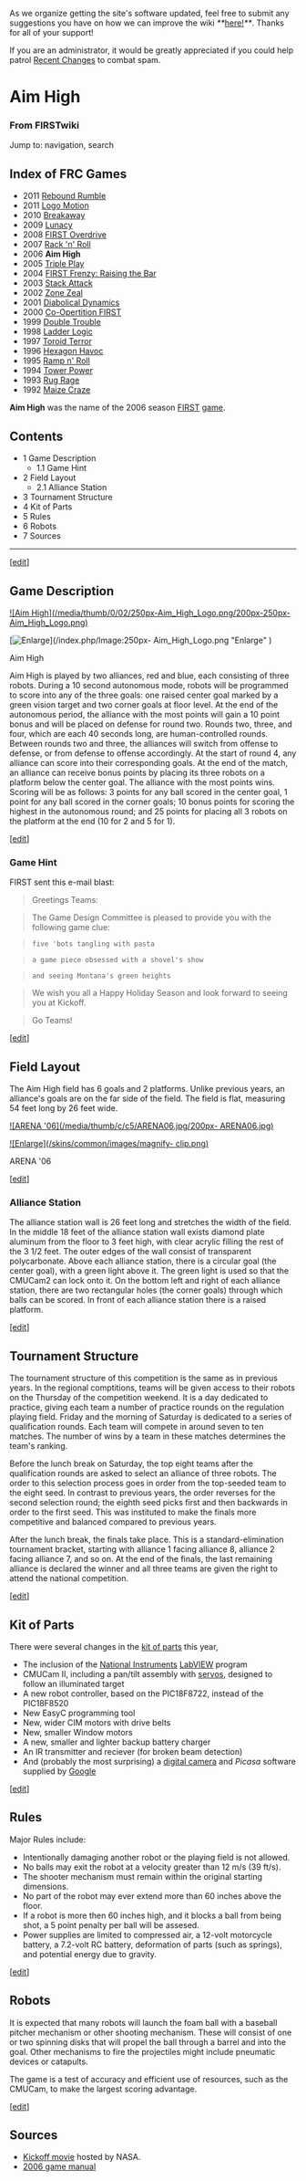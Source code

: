 As we organize getting the site's software updated, feel free to submit any
suggestions you have on how we can improve the wiki
_**_[here!](/index.php/User:Hallry/Suggestions "User:Hallry/Suggestions"
)_**_. Thanks for all of your support!

If you are an administrator, it would be greatly appreciated if you could help
patrol [Recent Changes](/index.php/Special:Recentchanges
"Special:Recentchanges" ) to combat spam.

# Aim High

### From FIRSTwiki

Jump to: navigation, search

Index of FRC Games  
---  
  
  * 2011 [Rebound Rumble](/index.php/Rebound_Rumble "Rebound Rumble" )
  * 2011 [Logo Motion](/index.php/Logo_Motion "Logo Motion" )
  * 2010 [Breakaway](/index.php/Breakaway "Breakaway" )
  * 2009 [Lunacy](/index.php/Lunacy "Lunacy" )
  * 2008 [FIRST Overdrive](/index.php/FIRST_Overdrive "FIRST Overdrive" )
  * 2007 [Rack 'n' Roll](/index.php/Rack_%27n%27_Roll "Rack 'n' Roll" )
  * 2006 **Aim High**
  * 2005 [Triple Play](/index.php/Triple_Play "Triple Play" )
  * 2004 [FIRST Frenzy: Raising the Bar](/index.php/FIRST_Frenzy:_Raising_the_Bar "FIRST Frenzy: Raising the Bar" )
  * 2003 [Stack Attack](/index.php/Stack_Attack "Stack Attack" )
  * 2002 [Zone Zeal](/index.php/Zone_Zeal "Zone Zeal" )
  * 2001 [Diabolical Dynamics](/index.php/Diabolical_Dynamics "Diabolical Dynamics" )
  * 2000 [Co-Opertition FIRST](/index.php/Co-Opertition_FIRST "Co-Opertition FIRST" )
  * 1999 [Double Trouble](/index.php/Double_Trouble "Double Trouble" )
  * 1998 [Ladder Logic](/index.php/Ladder_Logic "Ladder Logic" )
  * 1997 [Toroid Terror](/index.php/Toroid_Terror "Toroid Terror" )
  * 1996 [Hexagon Havoc](/index.php/Hexagon_Havoc "Hexagon Havoc" )
  * 1995 [Ramp n' Roll](/index.php/Ramp_n%27_Roll "Ramp n' Roll" )
  * 1994 [Tower Power](/index.php/Tower_Power "Tower Power" )
  * 1993 [Rug Rage](/index.php/Rug_Rage "Rug Rage" )
  * 1992 [Maize Craze](/index.php/Maize_Craze "Maize Craze" )  
  
  
**Aim High** was the name of the 2006 season [FIRST](/index.php/FIRST "FIRST" ) [game](/index.php/FRC_Games "FRC Games" ). 

## Contents

  * 1 Game Description
    * 1.1 Game Hint
  * 2 Field Layout
    * 2.1 Alliance Station
  * 3 Tournament Structure
  * 4 Kit of Parts
  * 5 Rules
  * 6 Robots
  * 7 Sources  
---  
  
[[edit](/index.php?title=Aim_High&action=edit&section=1 "Edit section: Game
Description" )]

## Game Description

[![Aim High](/media/thumb/0/02/250px-Aim_High_Logo.png/200px-250px-
Aim_High_Logo.png)](/index.php/Image:250px-Aim_High_Logo.png "Aim High" )

[![Enlarge](/skins/common/images/magnify-clip.png)](/index.php/Image:250px-
Aim_High_Logo.png "Enlarge" )

Aim High

Aim High is played by two alliances, red and blue, each consisting of three
robots. During a 10 second autonomous mode, robots will be programmed to score
into any of the three goals: one raised center goal marked by a green vision
target and two corner goals at floor level. At the end of the autonomous
period, the alliance with the most points will gain a 10 point bonus and will
be placed on defense for round two. Rounds two, three, and four, which are
each 40 seconds long, are human-controlled rounds. Between rounds two and
three, the alliances will switch from offense to defense, or from defense to
offense accordingly. At the start of round 4, any alliance can score into
their corresponding goals. At the end of the match, an alliance can receive
bonus points by placing its three robots on a platform below the center goal.
The alliance with the most points wins. Scoring will be as follows: 3 points
for any ball scored in the center goal, 1 point for any ball scored in the
corner goals; 10 bonus points for scoring the highest in the autonomous round;
and 25 points for placing all 3 robots on the platform at the end (10 for 2
and 5 for 1).

[[edit](/index.php?title=Aim_High&action=edit&section=2 "Edit section: Game
Hint" )]

### Game Hint

FIRST sent this e-mail blast:

> Greetings Teams:

>

> The Game Design Committee is pleased to provide you with the following game
clue:

>

>     five 'bots tangling with pasta

>     a game piece obsessed with a shovel's show

>     and seeing Montana's green heights

>

> We wish you all a Happy Holiday Season and look forward to seeing you at
Kickoff.

>

> Go Teams!

  

[[edit](/index.php?title=Aim_High&action=edit&section=3 "Edit section: Field
Layout" )]

## Field Layout

The Aim High field has 6 goals and 2 platforms. Unlike previous years, an
alliance's goals are on the far side of the field. The field is flat,
measuring 54 feet long by 26 feet wide.

[![ARENA '06](/media/thumb/c/c5/ARENA06.jpg/200px-
ARENA06.jpg)](/index.php/Image:ARENA06.jpg "ARENA '06" )

[![Enlarge](/skins/common/images/magnify-
clip.png)](/index.php/Image:ARENA06.jpg "Enlarge" )

ARENA '06

[[edit](/index.php?title=Aim_High&action=edit&section=4 "Edit section:
Alliance Station" )]

### Alliance Station

The alliance station wall is 26 feet long and stretches the width of the
field. In the middle 18 feet of the alliance station wall exists diamond plate
aluminum from the floor to 3 feet high, with clear acrylic filling the rest of
the 3 1/2 feet. The outer edges of the wall consist of transparent
polycarbonate. Above each alliance station, there is a circular goal (the
center goal), with a green light above it. The green light is used so that the
CMUCam2 can lock onto it. On the bottom left and right of each alliance
station, there are two rectangular holes (the corner goals) through which
balls can be scored. In front of each alliance station there is a raised
platform.

[[edit](/index.php?title=Aim_High&action=edit&section=5 "Edit section:
Tournament Structure" )]

## Tournament Structure

The tournament structure of this competition is the same as in previous years.
In the regional comptitions, teams will be given access to their robots on the
Thursday of the competition weekend. It is a day dedicated to practice, giving
each team a number of practice rounds on the regulation playing field. Friday
and the morning of Saturday is dedicated to a series of qualification rounds.
Each team will compete in around seven to ten matches. The number of wins by a
team in these matches determines the team's ranking.

Before the lunch break on Saturday, the top eight teams after the
qualification rounds are asked to select an alliance of three robots. The
order to this selection process goes in order from the top-seeded team to the
eight seed. In contrast to previous years, the order reverses for the second
selection round; the eighth seed picks first and then backwards in order to
the first seed. This was instituted to make the finals more competitive and
balanced compared to previous years.

After the lunch break, the finals take place. This is a standard-elimination
tournament bracket, starting with alliance 1 facing alliance 8, alliance 2
facing alliance 7, and so on. At the end of the finals, the last remaining
alliance is declared the winner and all three teams are given the right to
attend the national competition.

[[edit](/index.php?title=Aim_High&action=edit&section=6 "Edit section: Kit of
Parts" )]

## Kit of Parts

There were several changes in the [kit of parts](/index.php/Kit_of_parts "Kit
of parts" ) this year,

  * The inclusion of the [National Instruments](/index.php?title=National_Instruments&action=edit "National Instruments" ) [LabVIEW](/index.php/LabVIEW "LabVIEW" ) program 
  * CMUCam II, including a pan/tilt assembly with [servos](/index.php/Servo "Servo" ), designed to follow an illuminated target 
  * A new robot controller, based on the PIC18F8722, instead of the PIC18F8520 
  * New EasyC programming tool 
  * New, wider CIM motors with drive belts 
  * New, smaller Window motors 
  * A new, smaller and lighter backup battery charger 
  * An IR transmitter and reciever (for broken beam detection) 
  * And (probably the most surprising) a [digital camera](/index.php?title=Digital_camera&action=edit "Digital camera" ) and _Picasa_ software supplied by [Google](/index.php?title=Google&action=edit "Google" )

[[edit](/index.php?title=Aim_High&action=edit&section=7 "Edit section: Rules"
)]

## Rules

Major Rules include:

  * Intentionally damaging another robot or the playing field is not allowed. 
  * No balls may exit the robot at a velocity greater than 12 m/s (39 ft/s). 
  * The shooter mechanism must remain within the original starting dimensions. 
  * No part of the robot may ever extend more than 60 inches above the floor. 
  * If a robot is more then 60 inches high, and it blocks a ball from being shot, a 5 point penalty per ball will be assesed. 
  * Power supplies are limited to compressed air, a 12-volt motorcycle battery, a 7.2-volt RC battery, deformation of parts (such as springs), and potential energy due to gravity. 

[[edit](/index.php?title=Aim_High&action=edit&section=8 "Edit section: Robots"
)]

## Robots

It is expected that many robots will launch the foam ball with a baseball
pitcher mechanism or other shooting mechanism. These will consist of one or
two spinning disks that will propel the ball through a barrel and into the
goal. Other mechanisms to fire the projectiles might include pneumatic devices
or catapults.

The game is a test of accuracy and efficient use of resources, such as the
CMUCam, to make the largest scoring advantage.

[[edit](/index.php?title=Aim_High&action=edit&section=9 "Edit section:
Sources" )]

## Sources

  * [Kickoff movie](http://robotics.nasa.gov/events/2006_kickoff.php "http://robotics.nasa.gov/events/2006_kickoff.php" ) hosted by NASA. 
  * [2006 game manual](http://www.usfirst.org/robotics/doc_updt.htm "http://www.usfirst.org/robotics/doc_updt.htm" )

